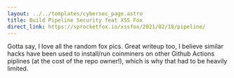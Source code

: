 ```yaml
---
layout: ../../templates/cybersec_page.astro
title: Build Pipeline Security feat XSS Fox
direct_link: https://sprocketfox.io/xssfox/2021/02/18/pipeline/
---
```


Gotta say, I love all the random fox pics. Great writeup too, I believe similar hacks have been used to install/run coinminers on other Github Actions piplines (at the cost of the repo owner!), which is why that had to be heavily limited.
